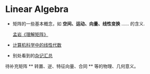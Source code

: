 # Linear Algebra

- 矩阵的一些基本概念，如 **空间、运动、向量、线性变换** ...... 的含义.

    [孟岩《理解矩阵》](孟岩《理解矩阵》.md)

- [计算机科学中的线性代数](计算机科学中的线性代数.pdf)

- 别处看到的[杂记汇总](矩阵杂记.md)

待补充矩阵 ** 转置、逆、特征向量、合同 ** 等的物理、几何意义。
